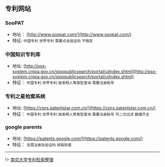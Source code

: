 ## 专利网站
### SooPAT

* 地址： [http://www.soopat.com/](http://www.soopat.com/)
* 特征: `中国专利` `世界专利` `需要点击验证码` `不稳定`



### 中国知识专利库

* 地址: [http://pss-system.cnipa.gov.cn/sipopublicsearch/portal/uiIndex.shtml](http://pss-system.cnipa.gov.cn/sipopublicsearch/portal/uiIndex.shtml)
* 特征： `中国专利` `世界专利` `按发明人等类型查询` `需要注册账号` 



### 专利之星检索系统

* 地址: [https://cprs.patentstar.com.cn/](https://cprs.patentstar.com.cn/)
* 特征： `中国专利` `世界专利` `按发明人等类型查询` `需要注册账号` `可二次过滤` `数据齐全`


### google parents

* 地址: [https://patents.google.com/](https://patents.google.com/)
* 特征： `无需注册及验证码` `排版较差`


---

!> [南京大学专利检索整理](http://lib.nju.edu.cn/njuip/zscqzy/mfzljswz.htm)

